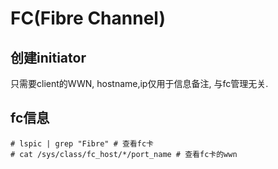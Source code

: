 # FC(Fibre Channel)

## 创建initiator
只需要client的WWN, hostname,ip仅用于信息备注, 与fc管理无关.

## fc信息
```
# lspic | grep "Fibre" # 查看fc卡
# cat /sys/class/fc_host/*/port_name # 查看fc卡的wwn
```